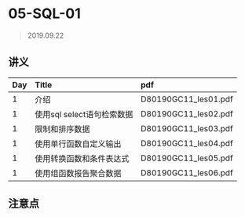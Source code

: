 # 05-SQL-01

> 2019.09.22

## 讲义

|Day|Title|pdf|
|:--|:--|:--|
|1|介绍|D80190GC11_les01.pdf|
|1|使用sql select语句检索数据   |D80190GC11_les02.pdf |
|1|限制和排序数据               |D80190GC11_les03.pdf |
|1|使用单行函数自定义输出       |D80190GC11_les04.pdf |
|1|使用转换函数和条件表达式     |D80190GC11_les05.pdf |
|1|使用组函数报告聚合数据       |D80190GC11_les06.pdf |



## 注意点

